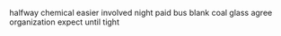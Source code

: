halfway chemical easier involved night paid bus blank coal glass agree organization expect until tight